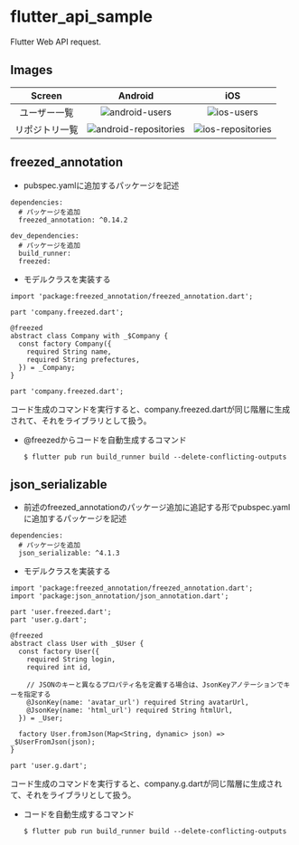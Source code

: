 # flutter_api_sample

Flutter Web API request.

## Images

|Screen|Android|iOS|
|:--:|:--:|:--:|
|ユーザー一覧|![android-users](https://user-images.githubusercontent.com/25205138/122803686-e710d480-d301-11eb-86de-e0da67aab1e3.png)|![ios-users](https://user-images.githubusercontent.com/25205138/122803570-bcbf1700-d301-11eb-96ad-cc52e329a55c.png)|
|リポジトリ一覧|![android-repositories](https://user-images.githubusercontent.com/25205138/122803697-eb3cf200-d301-11eb-9fe3-c053ec6b9324.png)|![ios-repositories](https://user-images.githubusercontent.com/25205138/122803591-c2b4f800-d301-11eb-9f72-9e5533acf315.png)|

## freezed_annotation

- pubspec.yamlに追加するパッケージを記述

```
dependencies:
  # パッケージを追加
  freezed_annotation: ^0.14.2

dev_dependencies:
  # パッケージを追加
  build_runner:
  freezed:
```

- モデルクラスを実装する

```
import 'package:freezed_annotation/freezed_annotation.dart';

part 'company.freezed.dart';

@freezed
abstract class Company with _$Company {
  const factory Company({
    required String name,
    required String prefectures,
  }) = _Company;
}
```



`part 'company.freezed.dart';` 

コード生成のコマンドを実行すると、company.freezed.dartが同じ階層に生成されて、それをライブラリとして扱う。

- @freezedからコードを自動生成するコマンド

  ```
  $ flutter pub run build_runner build --delete-conflicting-outputs
  ```



## json_serializable



- 前述のfreezed_annotationのパッケージ追加に追記する形でpubspec.yamlに追加するパッケージを記述

```
dependencies:
  # パッケージを追加
  json_serializable: ^4.1.3
```

- モデルクラスを実装する

```
import 'package:freezed_annotation/freezed_annotation.dart';
import 'package:json_annotation/json_annotation.dart';

part 'user.freezed.dart';
part 'user.g.dart';

@freezed
abstract class User with _$User {
  const factory User({
    required String login,
    required int id,
    
    // JSONのキーと異なるプロパティ名を定義する場合は、JsonKeyアノテーションでキーを指定する
    @JsonKey(name: 'avatar_url') required String avatarUrl,
    @JsonKey(name: 'html_url') required String htmlUrl,
  }) = _User;

  factory User.fromJson(Map<String, dynamic> json) => _$UserFromJson(json);
}
```



`part 'user.g.dart';` 

コード生成のコマンドを実行すると、company.g.dartが同じ階層に生成されて、それをライブラリとして扱う。

- コードを自動生成するコマンド

  ```
  $ flutter pub run build_runner build --delete-conflicting-outputs
  ```

